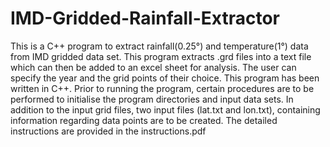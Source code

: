 # IMD-Gridded-Rainfall-Extractor
This is a C++ program to extract rainfall(0.25°) and temperature(1°) data from IMD gridded data set.
This program extracts .grd files into a text file which can then be added to an excel sheet for analysis. The user can specify the year and the grid points of their choice. This program has been written in C++. Prior to running the program, certain procedures are to be performed to initialise the program directories and input data sets. In addition to the input grid files, two input files (lat.txt and lon.txt), containing information regarding data points are to be created. The detailed instructions are provided in the instructions.pdf
